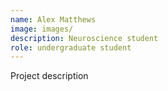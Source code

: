 ```yaml
---
name: Alex Matthews
image: images/
description: Neuroscience student
role: undergraduate student
---
```

Project description
